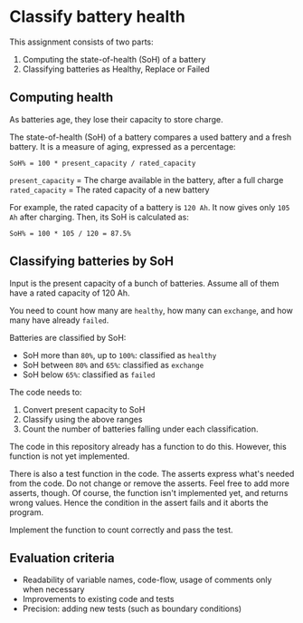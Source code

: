 # Classify battery health

This assignment consists of two parts:

1. Computing the state-of-health (SoH) of a battery
2. Classifying batteries as Healthy, Replace or Failed

## Computing health

As batteries age, they lose their capacity to store charge.

The state-of-health (SoH) of a battery compares a used battery and a fresh battery. It is a measure of aging, expressed as a percentage:

`SoH% = 100 * present_capacity / rated_capacity`

`present_capacity` =  The charge available in the battery, after a full charge
`rated_capacity` = The rated capacity of a new battery

For example, the rated capacity of a battery is `120 Ah`. It now gives only `105 Ah` after charging. Then, its SoH is calculated as:

`SoH% = 100 * 105 / 120 = 87.5%`

## Classifying batteries by SoH

Input is the present capacity of a bunch of batteries. Assume all of them have a rated capacity of 120 Ah.

You need to count how many are `healthy`, how many can `exchange`, and how many have already `failed`.

Batteries are classified by SoH:

- SoH more than `80%`, up to `100%`: classified as `healthy`
- SoH between `80%` and `65%`: classified as `exchange`
- SoH below `65%`: classified as `failed`

The code needs to:
1. Convert present capacity to SoH
1. Classify using the above ranges
1. Count the number of batteries falling under each classification.

The code in this repository already has a function to do this. However, this function is not yet implemented.

There is also a test function in the code.
The asserts express what's needed from the code. Do not change or remove the asserts.
Feel free to add more asserts, though.
Of course, the function isn't implemented yet, and returns wrong values. Hence the condition in the assert fails and it aborts the program.

Implement the function to count correctly and pass the test.

## Evaluation criteria

- Readability of variable names, code-flow, usage of comments only when necessary
- Improvements to existing code and tests
- Precision: adding new tests (such as boundary conditions)
